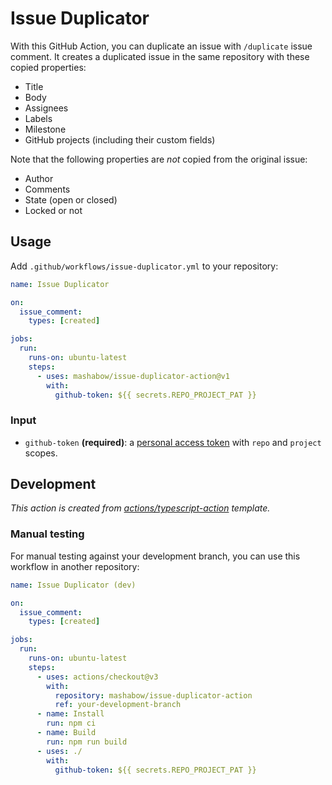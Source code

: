 # Issue Duplicator

With this GitHub Action, you can duplicate an issue with `/duplicate` issue comment. It creates a duplicated issue in the same repository with these copied properties:

- Title
- Body
- Assignees
- Labels
- Milestone
- GitHub projects (including their custom fields)

Note that the following properties are _not_ copied from the original issue:

- Author
- Comments
- State (open or closed)
- Locked or not

## Usage

Add `.github/workflows/issue-duplicator.yml` to your repository:

```yml
name: Issue Duplicator

on:
  issue_comment:
    types: [created]

jobs:
  run:
    runs-on: ubuntu-latest
    steps:
      - uses: mashabow/issue-duplicator-action@v1
        with:
          github-token: ${{ secrets.REPO_PROJECT_PAT }}
```

### Input

- `github-token` **(required)**: a [personal access
  token](https://github.com/settings/tokens/new) with `repo` and `project` scopes.

## Development

_This action is created from [actions/typescript-action](https://github.com/actions/typescript-action) template._

### Manual testing

For manual testing against your development branch, you can use this workflow in another repository:

```yml
name: Issue Duplicator (dev)

on:
  issue_comment:
    types: [created]

jobs:
  run:
    runs-on: ubuntu-latest
    steps:
      - uses: actions/checkout@v3
        with:
          repository: mashabow/issue-duplicator-action
          ref: your-development-branch
      - name: Install
        run: npm ci
      - name: Build
        run: npm run build
      - uses: ./
        with:
          github-token: ${{ secrets.REPO_PROJECT_PAT }}
```
